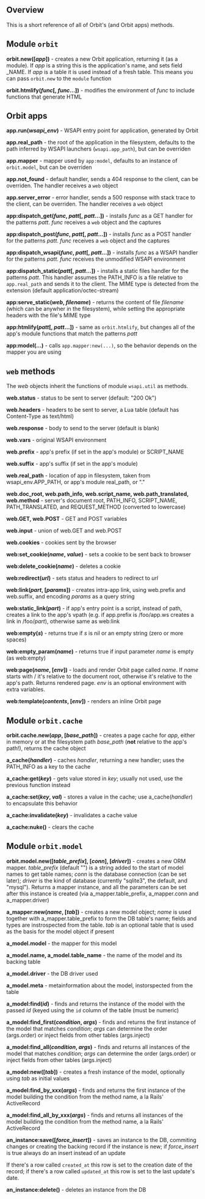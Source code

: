## Overview

This is a short reference of all of Orbit's (and Orbit apps) methods.

## Module `orbit`

**orbit.new([*app*])** - creates a new Orbit application, returning it (as a module).
If *app* is a string this is the application's name, and sets field _NAME. If *app*
is a table it is used instead of a fresh table. This means you can pass `orbit.new`
to the `module` function

**orbit.htmlify(*func*[, *func*...])** - modifies the environment of *func* to
include functions that generate HTML

## Orbit apps

**app.run(*wsapi_env*)** - WSAPI entry point for application, generated by Orbit

**app.real_path** - the root of the application in the filesystem, defaults to
the path inferred by WSAPI launchers (`wsapi.app_path`), but can be overriden

**app.mapper** - mapper used by `app:model`, defaults to an instance of `orbit.model`,
but can be overriden

**app.not_found** - default handler, sends a 404 response to the client, can be overriden.
The handler receives a `web` object

**app.server_error** - error handler, sends a 500 response with stack trace to the
client, can be overriden. The handler receives a `web` object

**app:dispatch_get(*func*, *patt*[, *patt*...])** - installs *func* as a GET handler for
the patterns *patt*. *func* receives a `web` object and the captures

**app:dispatch_post(*func*, *patt*[, *patt*...])** - installs *func* as a POST handler for
the patterns *patt*. *func* receives a `web` object and the captures

**app:dispatch_wsapi(*func*, *patt*[, *patt*...])** - installs *func* as a WSAPI handler for
the patterns *patt*. *func* receives the unmodified WSAPI environment

**app:dispatch_static(*patt*[, *patt*...])** - installs a static files handler for
the patterns *patt*. This handler assumes the PATH_INFO is a file relative to
`app.real_path` and sends it to the client. The MIME type is detected from
the extension (default application/octec-stream)

**app:serve_static(*web*, *filename*)** - returns the content of file *filename* (which can be
anywher in the filesystem), while setting the appropriate headers with the file's MIME
type

**app:htmlify(*patt*[, *patt*...])** - same as `orbit.htmlify`, but changes all of the
app's module functions that match the patterns *patt*

**app:model(...)** - calls `app.mapper:new(...)`, so the behavior depends on the mapper
you are using

## `web` methods

The *web* objects inherit the functions of module `wsapi.util` as methods.

**web.status** - status to be sent to server (default: "200 Ok")

**web.headers** - headers to be sent to server, a Lua table (default has Content-Type as text/html)

**web.response** - body to send to the server (default is blank)

**web.vars** - original WSAPI environment

**web.prefix** - app's prefix (if set in the app's module) or SCRIPT_NAME

**web.suffix** - app's suffix (if set in the app's module)

**web.real_path** - location of app in filesystem, taken from wsapi_env.APP_PATH, or app's module real_path, or "."
 
**web.doc_root, web.path_info, web.script_name, web.path_translated, web.method** - server's document root, PATH_INFO,
SCRIPT_NAME, PATH_TRANSLATED, and REQUEST_METHOD (converted to lowercase)

**web.GET, web.POST** - GET and POST variables

**web.input** - union of web.GET and web.POST

**web.cookies** - cookies sent by the browser

**web:set_cookie(*name*, *value*)** - sets a cookie to be sent back to browser

**web:delete_cookie(*name*)** - deletes a cookie

**web:redirect(*url*)** - sets status and headers to redirect to *url*

**web:link(*part*, [*params*])** - creates intra-app link, using web.prefix and web.suffix, and encoding *params*
as a query string

**web:static_link(*part*)** - if app's entry point is a script, instead of path, creates a link to the app's vpath
(e.g. if app.prefix is /foo/app.ws creates a link in /foo/*part*), otherwise same as web:link

**web:empty(*s*)** - returns true if *s* is nil or an empty string (zero or more spaces)

**web:empty_param(*name*)** - returns true if input parameter *name* is empty (as web:empty)

**web:page(*name*, [*env*])** - loads and render Orbit page called *name*. If *name* starts with / it's relative to
the document root, otherwise it's relative to the app's path. Returns rendered page. *env* is an optional environment
with extra variables.

**web:template(*contents*, [*env*])** - renders an inline Orbit page

## Module `orbit.cache`

**orbit.cache.new(*app*, [*base_path*])** - creates a page cache for *app*, either in memory or at the filesystem
path *base_path* (**not** relative to the app's path!), returns the cache object

**a_cache(*handler*)** - caches *handler*, returning a new handler; uses the PATH_INFO as a key to the cache

**a_cache:get(*key*)** - gets value stored in *key*; usually not used, use the previous function instead

**a_cache:set(*key*, *val*)** - stores a value in the cache; use a_cache(*handler*) to encapsulate this behavior

**a_cache:invalidate(*key*)** - invalidates a cache value

**a_cache:nuke()** - clears the cache

## Module `orbit.model`

**orbit.model.new([*table_prefix*], [*conn*], [*driver*])** - creates a new ORM mapper. *table_prefix* (default "")
is a string added to the start of model names to get table names; *conn* is the database connection (can be set
later); *driver* is the kind of database (currently "sqlite3", the default, and "mysql"). Returns a mapper instance,
and all the parameters can be set after this instance is created (via a_mapper.table_prefix, a_mapper.conn 
and a_mapper.driver)

**a_mapper:new(*name*, [*tab*])** - creates a new model object; *name* is used together with a_mapper.table_prefix to
form the DB table's name; fields and types are instrospected from the table. *tab* is an optional table that
is used as the basis for the model object if present

**a_model.model** - the mapper for this model

**a_model.name, a_model.table_name** - the name of the model and its backing table

**a_model.driver** - the DB driver used

**a_model.meta** - metainformation about the model, instorspected from the table

**a_model:find(*id*)** - finds and returns the instance of the model with the passed *id* (keyed using
the `id` column of the table (must be numeric)

**a_model:find_first(*condition*, *args*)** - finds and returns the first instance of the model that
matches *condition*; *args* can determine the order (args.order) or inject fields from other tables
(args.inject)

**a_model:find_all(*condition*, *args*)** - finds and returns all instances of the model that
matches *condition*; *args* can determine the order (args.order) or inject fields from other tables
(args.inject)

**a_model:new([*tab*])** - creates a fresh instance of the model, optionally using *tab* as initial
values

**a_model:find_by_xxx(*args*)** - finds and returns the first instance of the model building the
condition from the method name, a la Rails' ActiveRecord

**a_model:find_all_by_xxx(*args*)** - finds and returns all instances of the model building the
condition from the method name, a la Rails' ActiveRecord

**an_instance:save([*force_insert*])** - saves an instance to the DB, commiting changes or creating the backing record if
the instance is new; if *force_insert* is true always do an insert instead of an update

If there's a row called `created_at` this row is set to the creation date of the record; if there's a row
called `updated_at` this row is set to the last update's date.

**an_instance:delete()** - deletes an instance from the DB

